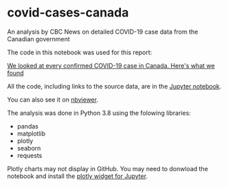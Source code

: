 # covid-cases-canada

An analysis by CBC News on detailed COVID-19 case data from the Canadian government

The code in this notebook was used for this report:

[We looked at every confirmed COVID-19 case in Canada. Here's what we found](https://www.cbc.ca/news/canada/public-health-agency-of-canada-covid-19-statistics-1.5733069)

All the code, including links to the source data, are in the [Jupyter notebook](https://github.com/robroc/covid-cases-canada/blob/master/canada_covid_cases_analysis.ipynb).

You can also see it on [nbviewer](https://nbviewer.jupyter.org/github/robroc/covid-cases-canada/blob/ae9b8708fea1d8fb207b3df1367625642bea4be4/canada_covid_cases_analysis.ipynb).

The analysis was done in Python 3.8 using the folowing libraries:

- pandas
- matplotlib
- plotly
- seaborn
- requests

Plotly charts may not display in GitHub. You may need to donwload the notebook and install the [plotly widget for Jupyter](https://plotly.com/python/getting-started/).
